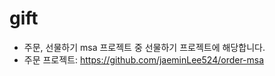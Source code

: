 # gift
- 주문, 선물하기 msa 프로젝트 중 선물하기 프로젝트에 해당합니다.
- 주문 프로젝트: https://github.com/jaeminLee524/order-msa
